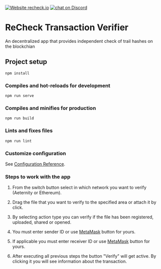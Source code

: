 [![Website recheck.io](https://img.shields.io/badge/Website-recheck.io-brightgreen.svg)](https://recheck.io/) <a href="https://discord.gg/3KwFw72"><img src="https://img.shields.io/discord/675683560673509386?logo=discord" alt="chat on Discord"></a>

# ReCheck Transaction Verifier
An decentralized app that provides independent check of trail hashes on the blockchian

## Project setup
```
npm install
```

### Compiles and hot-reloads for development
```
npm run serve
```

### Compiles and minifies for production
```
npm run build
```

### Lints and fixes files
```
npm run lint
```

### Customize configuration
See [Configuration Reference](https://cli.vuejs.org/config/).

### Steps to work with the app

1. From the switch button select in which network you want to verify (Aeternity or Ethereum).

2. Drag the file that you want to verify to the specified area or attach it by click.

3. By selecting action type you can verify if the file has been registered, uploaded, shared or opened.

4. You must enter sender ID or use [MetaMask](https://metamask.io/) button for yours.

5. If applicable you must enter receiver ID or use [MetaMask](https://metamask.io/) button for yours.

6. After executing all previous steps the button "Verify" will get active. By clicking it you will see information about the transaction.
